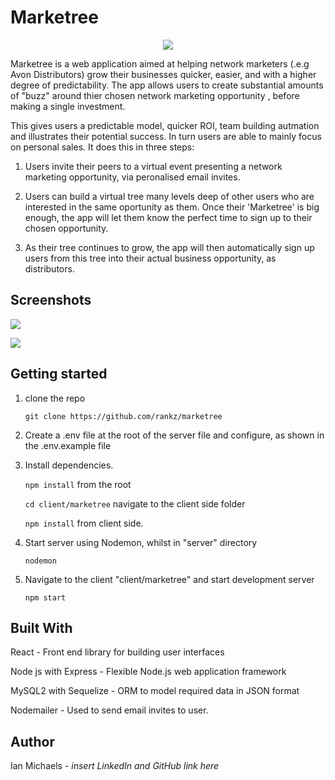 # **Marketree**





<p align="center">
   <img src="https://user-images.githubusercontent.com/12765479/125202385-49a72180-e26b-11eb-9fbe-80907ccd4744.png">
</p>

Marketree is a web application aimed at helping network marketers (.e.g Avon Distributors) grow their businesses quicker, easier, and with a higher degree of predictability. The app allows users to create substantial amounts of "buzz" around thier chosen network marketing opportunity , before making a single investment. 

This gives users a predictable model, quicker ROI, team building autmation and illustrates their potential success. In turn users are able to mainly focus on personal sales. It does this in three steps:

1. Users invite their peers to a virtual event presenting a network marketing opportunity, via peronalised email invites. 

2. Users can build a virtual tree many levels deep of other users who are interested in the same oportunity as them. Once their 'Marketree' is big enough, the app will let them know the perfect time to sign up to their chosen opportunity. 

3. As their tree continues to grow, the app will then automatically sign up users from this tree into their actual business opportunity, as distributors.



## **Screenshots**

![](https://user-images.githubusercontent.com/12765479/125202153-3051a580-e26a-11eb-9a98-64ab599b3e52.png)

![](https://user-images.githubusercontent.com/12765479/125202256-a9e99380-e26a-11eb-9fa0-b314bc50efbb.png)



## Getting started

1. clone the repo

   `git clone https://github.com/rankz/marketree `

2. Create a .env file at the root of the server file and configure, as shown in the .env.example file

3. Install dependencies.

   `npm install` from the root

   `cd client/marketree` navigate to the client side folder

   `npm install` from client side.

4. Start server using Nodemon, whilst in "server" directory

   `nodemon`

5. Navigate to the client  "client/marketree" and start development server

   `npm start`



## Built With

React - Front end library for building user interfaces

Node js with Express - Flexible Node.js web application framework

MySQL2 with Sequelize - ORM to model required data in JSON format

Nodemailer - Used to send email invites to user.



## Author

Ian Michaels - *insert LinkedIn and GitHub link here*



